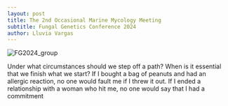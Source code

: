 ```yaml
---
layout: post
title: The 2nd Occasional Marine Mycology Meeting
subtitle: Fungal Genetics Conference 2024
author: Lluvia Vargas
---
```


<img src="https://github.com/FOMO-project/FOMO-project.github.io/tree/master/assets/img/Group_photo_FG2024.png" alt="FG2024_group" />


Under what circumstances should we step off a path? When is it essential that we finish what we start? If I bought a bag of peanuts and had an allergic reaction, no one would fault me if I threw it out. If I ended a relationship with a woman who hit me, no one would say that I had a commitment 
